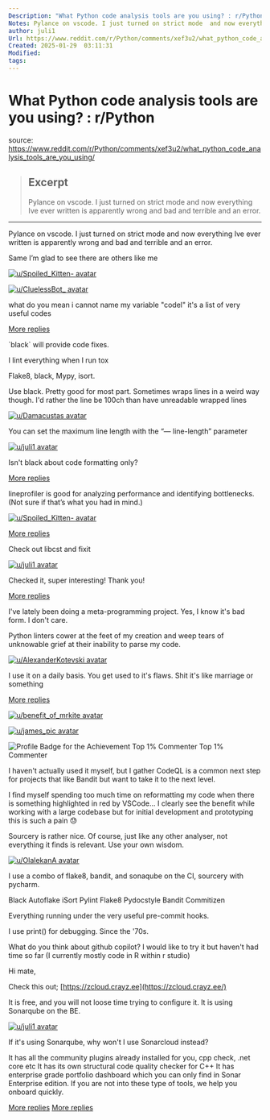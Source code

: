 ```yaml
---
Description: "What Python code analysis tools are you using? : r/Python"
Notes: Pylance on vscode. I just turned on strict mode  and now everything Ive ever written is apparently wrong and bad and terrible and an error.
author: juli1
Url: https://www.reddit.com/r/Python/comments/xef3u2/what_python_code_analysis_tools_are_you_using/
Created: 2025-01-29  03:11:31
Modified: 
tags:
---
```


# What Python code analysis tools are you using? : r/Python

source: https://www.reddit.com/r/Python/comments/xef3u2/what_python_code_analysis_tools_are_you_using/

> ## Excerpt
> Pylance on vscode. I just turned on strict mode  and now everything Ive ever written is apparently wrong and bad and terrible and an error.

---
Pylance on vscode. I just turned on strict mode and now everything Ive ever written is apparently wrong and bad and terrible and an error.

Same I’m glad to see there are others like me

[![u/Spoiled_Kitten- avatar](https://www.redditstatic.com/avatars/defaults/v2/avatar_default_7.png)](https://www.reddit.com/user/Spoiled_Kitten-/)

[![u/CluelessBot_ avatar](https://www.redditstatic.com/avatars/defaults/v2/avatar_default_6.png)](https://www.reddit.com/user/CluelessBot_/)

what do you mean i cannot name my variable "codel" it's a list of very useful codes

[More replies](https://www.reddit.com/r/Python/comments/xef3u2/comment/iohd6fc/)

\`black\` will provide code fixes.

I lint everything when I run tox

Flake8, black, Mypy, isort.

Use black. Pretty good for most part. Sometimes wraps lines in a weird way though. I'd rather the line be 100ch than have unreadable wrapped lines

[![u/Damacustas avatar](https://www.redditstatic.com/avatars/defaults/v2/avatar_default_2.png)](https://www.reddit.com/user/Damacustas/)

You can set the maximum line length with the “— line-length” parameter

[![u/juli1 avatar](https://www.redditstatic.com/avatars/defaults/v2/avatar_default_0.png)](https://www.reddit.com/user/juli1/)

Isn't black about code formatting only?

[More replies](https://www.reddit.com/r/Python/comments/xef3u2/comment/ioi8ba4/)

lineprofiler is good for analyzing performance and identifying bottlenecks. (Not sure if that’s what you had in mind.)

[![u/Spoiled_Kitten- avatar](https://www.redditstatic.com/avatars/defaults/v2/avatar_default_7.png)](https://www.reddit.com/user/Spoiled_Kitten-/)

[More replies](https://www.reddit.com/r/Python/comments/xef3u2/comment/ioglthk/)

Check out libcst and fixit

[![u/juli1 avatar](https://www.redditstatic.com/avatars/defaults/v2/avatar_default_0.png)](https://www.reddit.com/user/juli1/)

Checked it, super interesting! Thank you!

[More replies](https://www.reddit.com/r/Python/comments/xef3u2/comment/ioi0th3/)

I've lately been doing a meta-programming project. Yes, I know it's bad form. I don't care.

Python linters cower at the feet of my creation and weep tears of unknowable grief at their inability to parse my code.

[![u/AlexanderKotevski avatar](https://styles.redditmedia.com/t5_aypyv/styles/profileIcon_82vqo2bp7s7d1.jpg?width=64&height=64&frame=1&auto=webp&crop=64:64,smart&s=622fddf5f304dd9ea6d537cf3b8a80e40fe24016)](https://www.reddit.com/user/AlexanderKotevski/)

I use it on a daily basis. You get used to it's flaws. Shit it's like marriage or something

[More replies](https://www.reddit.com/r/Python/comments/xef3u2/comment/ioj2bd1/)

[![u/benefit_of_mrkite avatar](https://www.redditstatic.com/avatars/defaults/v2/avatar_default_6.png)](https://www.reddit.com/user/benefit_of_mrkite/)

 [![u/james_pic avatar](https://www.redditstatic.com/avatars/defaults/v2/avatar_default_7.png)](https://www.reddit.com/user/james_pic/)

 ![Profile Badge for the Achievement Top 1% Commenter](https://i.redd.it/qwkcwa2zi3yd1.png) Top 1% Commenter

I haven't actually used it myself, but I gather CodeQL is a common next step for projects that like Bandit but want to take it to the next level.

I find myself spending too much time on reformatting my code when there is something highlighted in red by VSCode... I clearly see the benefit while working with a large codebase but for initial development and prototyping this is such a pain 😓

Sourcery is rather nice. Of course, just like any other analyser, not everything it finds is relevant. Use your own wisdom.

[![u/OlalekanA avatar](https://www.redditstatic.com/avatars/defaults/v2/avatar_default_0.png)](https://www.reddit.com/user/OlalekanA/)

I use a combo of flake8, bandit, and sonaqube on the CI, sourcery with pycharm.

Black Autoflake iSort Pylint Flake8 Pydocstyle Bandit Commitizen

Everything running under the very useful pre-commit hooks.

I use print() for debugging. Since the '70s.

What do you think about github copilot? I would like to try it but haven't had time so far (I currently mostly code in R within r studio)

Hi mate,

Check this out; [https://zcloud.crayz.ee](https://zcloud.crayz.ee/)

It is free, and you will not loose time trying to configure it. It is using Sonarqube on the BE.

[![u/juli1 avatar](https://www.redditstatic.com/avatars/defaults/v2/avatar_default_0.png)](https://www.reddit.com/user/juli1/)

If it's using Sonarqube, why won't I use Sonarcloud instead?

It has all the community plugins already installed for you, cpp check, .net core etc It has its own structural code quality checker for C++ It has enterprise grade portfolio dashboard which you can only find in Sonar Enterprise edition. If you are not into these type of tools, we help you onboard quickly.

[More replies](https://www.reddit.com/r/Python/comments/xef3u2/comment/iqmlmla/) [More replies](https://www.reddit.com/r/Python/comments/xef3u2/comment/iq9oymq/)
